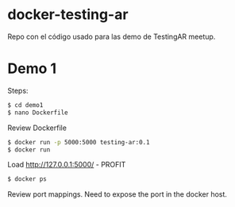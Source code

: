 # docker-testing-ar
Repo con el código usado para las demo de TestingAR meetup.

# Demo 1
Steps:
```bash
$ cd demo1
$ nano Dockerfile
```

Review Dockerfile
```bash
$ docker run -p 5000:5000 testing-ar:0.1
$ docker run
```
Load http://127.0.0.1:5000/ - PROFIT
```bash
$ docker ps
```
Review port mappings. Need to expose the port in the docker host.
